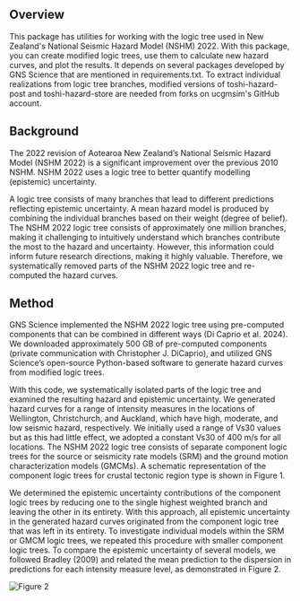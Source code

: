 ## Overview

This package has utilities for working with the logic tree used in New Zealand's National Seismic Hazard Model 
(NSHM) 2022. With this package, you can create modified logic trees, use them to calculate new hazard curves, and
plot the results. It depends on several packages developed by GNS Science that are mentioned in requirements.txt.
To extract individual realizations from logic tree branches, modified versions of toshi-hazard-post 
and toshi-hazard-store are needed from forks on ucgmsim's GitHub account. 

## Background

The 2022 revision of Aotearoa New Zealand’s National Seismic Hazard Model (NSHM 2022) is a significant improvement over 
the previous 2010 NSHM. NSHM 2022 uses a logic tree to better quantify modelling (epistemic) uncertainty.  

A logic tree consists of many branches that lead to different predictions reflecting epistemic uncertainty. 
A mean hazard model is produced by combining the individual branches based on their weight (degree of belief). 
The NSHM 2022 logic tree consists of approximately one million branches, making it challenging to intuitively understand 
which branches contribute the most to the hazard and uncertainty. However, this information could inform future research 
directions, making it highly valuable. Therefore, we systematically removed parts of the NSHM 2022 logic tree and 
re-computed the hazard curves.

## Method

GNS Science implemented the NSHM 2022 logic tree using  pre-computed components that can be combined in different ways 
(Di Caprio et al. 2024). We downloaded approximately 500 GB of pre-computed components 
(private communication with Christopher J. DiCaprio), and utilized GNS Science’s open-source Python-based software to 
generate hazard curves from modified logic trees.

With this code, we systematically isolated parts of the logic tree and examined the resulting hazard and epistemic 
uncertainty. We generated hazard curves for a range of intensity measures in the locations of Wellington, 
Christchurch, and Auckland, which have high, moderate, and low seismic hazard, respectively. 
We initially used a range of Vs30 values but as this had little effect, we adopted a constant Vs30 of 400 m/s for 
all locations. The NSHM 2022 logic tree consists of separate component logic trees for the source or seismicity rate 
models (SRM) and the ground motion characterization models (GMCMs). A schematic representation of the component logic 
trees for crustal tectonic region type is shown in Figure 1.

We determined the epistemic uncertainty contributions of the component logic trees by reducing one to the single 
highest weighted branch and leaving the other in its entirety. With this approach, all epistemic uncertainty in 
the generated hazard curves originated from the component logic tree that was left in its entirety. To investigate 
individual models within the SRM or GMCM logic trees, we repeated this procedure with smaller component logic trees. 
To compare the epistemic uncertainty of several models, we followed Bradley (2009) and related the mean prediction to 
the dispersion in predictions for each intensity measure level, as demonstrated in Figure 2.

![Figure 2](https://github.com/username/repository/blob/main/images/example.png)






